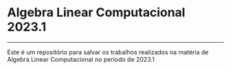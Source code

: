 # Algebra Linear Computacional 2023.1
------
Este é um repositório para salvar os trabalhos realizados na matéria de Algebra Linear Computacional no período de 2023.1
